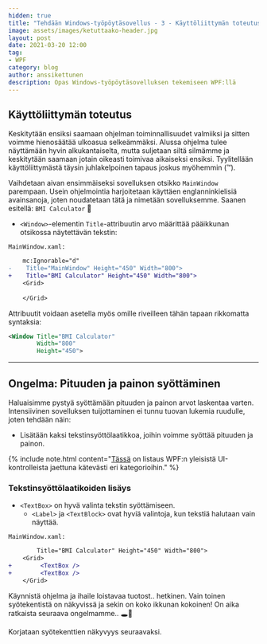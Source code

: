 ```yaml
---
hidden: true
title: "Tehdään Windows-työpöytäsovellus - 3 - Käyttöliittymän toteutus"
image: assets/images/ketuttaako-header.jpg
layout: post
date: 2021-03-20 12:00
tag:
- WPF
category: blog
author: anssikettunen
description: Opas Windows-työpöytäsovelluksen tekemiseen WPF:llä
---
```


## Käyttöliittymän toteutus

Keskitytään ensiksi saamaan ohjelman toiminnallisuudet valmiiksi ja sitten voimme hienosäätää ulkoasua selkeämmäksi. Alussa ohjelma tulee näyttämään hyvin alkukantaiselta, mutta suljetaan siltä silmämme ja keskitytään saamaan jotain oikeasti toimivaa aikaiseksi ensiksi. Tyylitellään käyttöliittymästä täysin juhlakelpoinen tapaus joskus myöhemmin (™).

Vaihdetaan aivan ensimmäiseksi sovelluksen otsikko `MainWindow` parempaan. Usein ohjelmointia harjoitetaan käyttäen englanninkielisiä avainsanoja, joten noudatetaan tätä ja nimetään sovelluksemme. Saanen esitellä: `BMI Calculator` 🎉

* `<Window>`-elementin `Title`-attribuutin arvo määrittää pääikkunan otsikossa näytettävän tekstin:

`MainWindow.xaml:`

```diff
    mc:Ignorable="d"
-    Title="MainWindow" Height="450" Width="800">
+    Title="BMI Calculator" Height="450" Width="800">
    <Grid>
    
    </Grid>
```

Attribuutit voidaan asetella myös omille riveilleen tähän tapaan rikkomatta syntaksia:

```xml
<Window Title="BMI Calculator"
        Width="800"
        Height="450">
```

---

## Ongelma: Pituuden ja painon syöttäminen

Haluaisimme pystyä syöttämään pituuden ja painon arvot laskentaa varten.
Intensiivinen sovelluksen tuijottaminen ei tunnu tuovan lukemia ruudulle, joten tehdään näin:
* Lisätään kaksi tekstinsyöttölaatikkoa, joihin voimme syöttää pituuden ja painon.

{% include note.html content="[Tässä](https://docs.microsoft.com/en-us/dotnet/desktop/wpf/controls/controls-by-category) on listaus WPF:n yleisistä UI-kontrolleista jaettuna kätevästi eri kategorioihin." %}

### Tekstinsyöttölaatikoiden lisäys

* `<TextBox>` on hyvä valinta tekstin syöttämiseen.
    * `<Label>` ja `<TextBlock>` ovat hyviä valintoja, kun tekstiä halutaan vain näyttää.

`MainWindow.xaml:`

```diff
        Title="BMI Calculator" Height="450" Width="800">
    <Grid>
+        <TextBox />
+        <TextBox />
    </Grid>
```

Käynnistä ohjelma ja ihaile loistavaa tuotost.. hetkinen. Vain toinen syötekentistä on näkyvissä ja sekin on koko ikkunan kokoinen! On aika ratkaista seuraava ongelmamme.. 🕳🐇

Korjataan syötekenttien näkyvyys seuraavaksi.